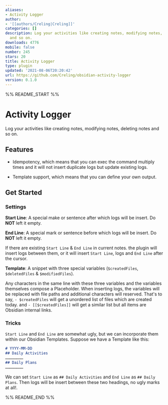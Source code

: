 ```yaml
---
aliases:
- Activity Logger
author:
- '[[authors/Creling|Creling]]'
categories: []
description: Log your activities like creating notes, modifying notes, deleting notes
  and so on.
downloads: 4776
mobile: false
number: 245
stars: 20
title: Activity Logger
type: plugin
updated: '2021-08-06T20:20:42'
url: https://github.com/Creling/obsidian-activity-logger
version: 0.1.0
---
```


%% README_START %%

<!--
 * @Author: Creling
 * @Date: 2021-08-03 10:04:10
 * @LastEditors: Creling
 * @LastEditTime: 2021-08-04 16:06:31
 * @Description: file content
-->
# Activity Logger

Log your activities like creating notes, modifying notes, deleting notes and so on.

## Features

- Idempotency, which means that you can exec the command multiply times and it will not insert duplicate logs but update existing logs.

- Template support, which means that you can define your own output.

## Get Started

### Settings

**Start Line**: A special make or sentence after which logs will be insert. Do **NOT** left it empty.

**End Line**: A special mark or sentence before which logs will be insert. Do **NOT** left it empty.

If there are existing `Start Line` & `End Line` in current notes. the plugin will insert logs between them, or it will insert `Start Line`, logs and `End Line` after the cursor. 

**Template**: A snippet with three special variables (`$createdFiles`, `$deletedFiles` & `$modifiedFiles`). 

Any characters in the same line with these three variables and the variables themselves compose a Placeholder. When inserting logs, the variables will be replaced with file paths and additional characters will reserved. That's to say, `- $createdFiles` will get a unordered list of files which are created today. and `- [[$createdFiles]]` will get a similar list but all items are Obsidian internal links. 

### Tricks

`Start Line` and `End Line` are somewhat ugly, but we can incorporate them within our Obsidian Templates. Suppose we have a Template like this:

```markdown
# YYYY-MM-DD
## Daily Activities
……………………
## Daily Plans
……………………
```
We can set `Start Line` as `## Daily Activities` and `End Line` as `## Daily Plans`. Then logs will be insert between these two headings, no ugly marks at all!.

%% README_END %%
